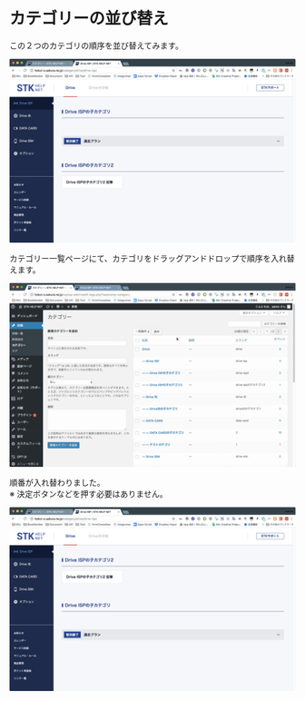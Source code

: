 # カテゴリーの並び替え

この２つのカテゴリの順序を並び替えてみます。

![](../../.gitbook/assets/image%20%2814%29.png)

  
カテゴリー一覧ページにて、カテゴリをドラッグアンドドロップで順序を入れ替えます。

![](../../.gitbook/assets/2018-06-29-17.59.36.gif)



順番が入れ替わりました。  
※ 決定ボタンなどを押す必要はありません。

![](../../.gitbook/assets/image%20%2819%29.png)

